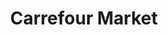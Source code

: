 ---
title: "Carrefour Market"
url: /madrid/carrefour-market-paseo-de-los-jesuitas/
shop: comodidad
---